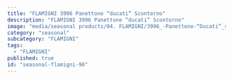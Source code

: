```yaml
---
title: "FLAMIGNI 3996 Panettone “ducati” Scontorno"
description: "FLAMIGNI 3996 Panettone “ducati” Scontorno"
image: "media/seasonal products/04. FLAMIGNI/3996_-Panettone-“Ducati”_scontorno.jpg"
category: "seasonal"
subcategory: "FLAMIGNI"
tags:
  - "FLAMIGNI"
published: true
id: "seasonal-flamigni-96"
---
```

